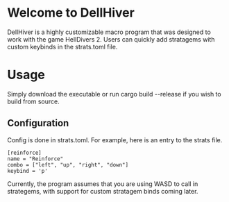 # Welcome to DellHiver

DellHiver is a highly customizable macro program that was designed to work with the game HellDivers 2. Users can quickly add stratagems with custom keybinds in the strats.toml file.


# Usage
Simply download the executable or run cargo build --release if you wish to build from source.

## Configuration

Config is done in strats.toml. For example, here is an entry to the strats file. 
```
[reinforce]
name = "Reinforce"
combo = ["left", "up", "right", "down"]
keybind = 'p'
```
Currently, the program assumes that you are using WASD to call in strategems, with support for custom stratagem binds coming later. 


